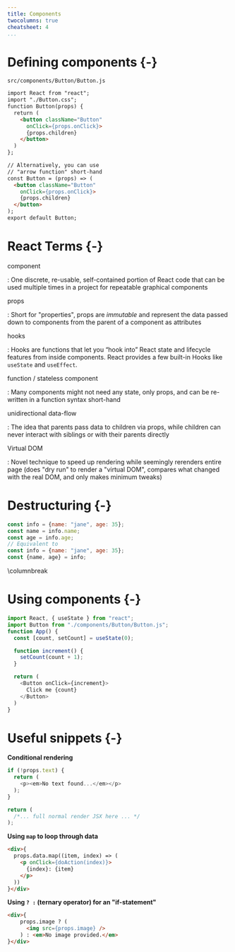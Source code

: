 ```yaml
---
title: Components
twocolumns: true
cheatsheet: 4
...
```



# Defining components {-}

`src/components/Button/Button.js`

```html
import React from "react";
import "./Button.css";
function Button(props) {
  return (
    <button className="Button"
      onClick={props.onClick}>
      {props.children}
    </button>
  )
};

// Alternatively, you can use
// "arrow function" short-hand
const Button = (props) => (
  <button className="Button"
    onClick={props.onClick}>
    {props.children}
  </button>
);
export default Button;
```


# React Terms {-}

component

:   One discrete, re-usable, self-contained portion of React code that can be
used multiple times in a project for repeatable graphical components

props

:   Short for "properties", props are *immutable* and represent the data
passed down to components from the parent of a component as attributes

hooks

:   Hooks are functions that let you “hook into” React state and lifecycle 
features from inside components. React provides a few built-in Hooks like 
`useState` and `useEffect`.

function / stateless component

:   Many components might not need any state, only props, and can be re-written
in a function syntax short-hand


unidirectional data-flow

:   The idea that parents pass data to children via props, while children can
never interact with siblings or with their parents directly


Virtual DOM

:   Novel technique to speed up rendering while seemingly rerenders entire page
(does "dry run" to render a "virtual DOM", compares what changed with the real
DOM, and only makes minimum tweaks)


# Destructuring {-}

```javascript
const info = {name: "jane", age: 35};
const name = info.name;
const age = info.age;
// Equivalent to
const info = {name: "jane", age: 35};
const {name, age} = info;
```
\columnbreak

# Using components {-}

```javascript
import React, { useState } from "react";
import Button from "./components/Button/Button.js";
function App() {
  const [count, setCount] = useState(0);

  function increment() {
    setCount(count + 1);
  }

  return (
    <Button onClick={increment}>
      Click me {count}
    </Button>
  )
}

```


# Useful snippets {-}

**Conditional rendering**

```javascript
if (!props.text) {
  return (
    <p><em>No text found...</em></p>
  );
}

return (
  /*... full normal render JSX here ... */
);
```


**Using `map` to loop through data**

```html
<div>{
  props.data.map((item, index) => (
    <p onClick={doAction(index)}>
      {index}: {item}
    </p>
  ))
}</div>
```


**Using `? :` (ternary operator) for an "if-statement"**

```html
<div>{
    props.image ? (
      <img src={props.image} />
    ) : <em>No image provided.</em>
}</div>
```










